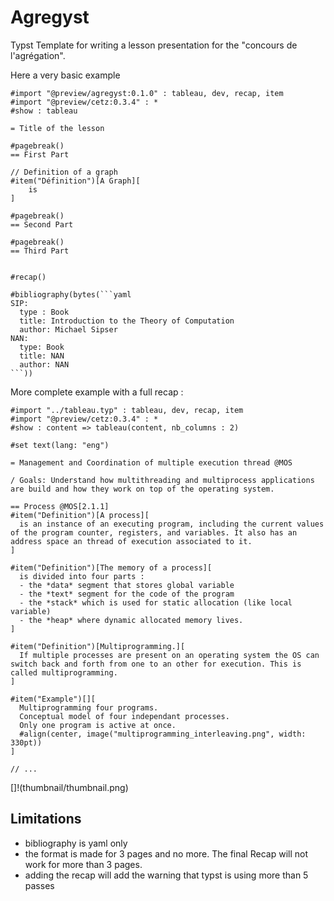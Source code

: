 # Agregyst

Typst Template for writing a lesson presentation for the "concours de l'agrégation".


Here a very basic example
```typ
#import "@preview/agregyst:0.1.0" : tableau, dev, recap, item
#import "@preview/cetz:0.3.4" : *
#show : tableau

= Title of the lesson

#pagebreak()
== First Part

// Definition of a graph
#item("Définition")[A Graph][
    is 
]

#pagebreak()
== Second Part

#pagebreak()
== Third Part


#recap()

#bibliography(bytes(```yaml
SIP:
  type : Book
  title: Introduction to the Theory of Computation
  author: Michael Sipser
NAN:
  type: Book
  title: NAN
  author: NAN
```))
```

More complete example with a full recap :

```typ
#import "../tableau.typ" : tableau, dev, recap, item
#import "@preview/cetz:0.3.4" : *
#show : content => tableau(content, nb_columns : 2)

#set text(lang: "eng")

= Management and Coordination of multiple execution thread @MOS

/ Goals: Understand how multithreading and multiprocess applications are build and how they work on top of the operating system. 

== Process @MOS[2.1.1]
#item("Definition")[A process][
  is an instance of an executing program, including the current values of the program counter, registers, and variables. It also has an address space an thread of execution associated to it.
]

#item("Definition")[The memory of a process][
  is divided into four parts :
  - the *data* segment that stores global variable
  - the *text* segment for the code of the program
  - the *stack* which is used for static allocation (like local variable)
  - the *heap* where dynamic allocated memory lives.
]

#item("Definition")[Multiprogramming.][
  If multiple processes are present on an operating system the OS can switch back and forth from one to an other for execution. This is called multiprogramming.
]

#item("Example")[][
  Multiprogramming four programs.
  Conceptual model of four independant processes.
  Only one program is active at once.
  #align(center, image("multiprogramming_interleaving.png", width: 330pt))
]

// ...
```

<!-- <picture> -->
<!--   <source media="(prefers-color-scheme: dark)" srcset="example-dark.png"> -->
<!--   <img alt="Example output" src="example-light.png"> -->
<!-- </picture> -->
[]!(thumbnail/thumbnail.png)


## Limitations
- bibliography is yaml only
- the format is made for 3 pages and no more. The final Recap will not work for
  more than 3 pages.
- adding the recap will add the warning that typst is using more than 5 passes
